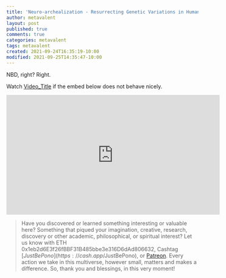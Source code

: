 ```yaml
---
title: 'Neuro-archealization - Resurrecting Genetic Variations in Human Brain Organoids'
author: metavalent
layout: post
published: true
comments: true
categories: metavalent
tags: metavalent
created: 2021-09-24T16:35:19-10:00
modified: 2021-09-25T14:35:47-10:00
---
```


NBD, right? Right. 

Watch [Video_Title](https://youtu.be/qy7HuFtfbKw) if the embed below does not behave nicely. 

<div class="embed-container"><iframe width="560" height="315" src="https://www.youtube.com/embed/qy7HuFtfbKw" title="YouTube video player" frameborder="0" allow="accelerometer; autoplay; clipboard-write; encrypted-media; gyroscope; picture-in-picture" allowfullscreen></iframe></div>

> Have you discovered or learned something interesting or valuable here? Something that piqued your imagination, creative, research, discovery or other academic, philosophical, or spiritual interest? Let us know with ETH 0x1eb2d6E3f26fBBF31B485bbe3e316D6dAd806632, Cashtag [$JustBePono](https://cash.app/$JustBePono), or [Patreon](https://patreon.com/metavalent). Every action we take in this multiverse, however small, matters and makes a difference. So, thank you and blessings, in this very moment!


